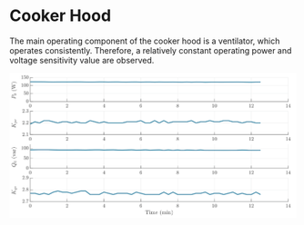 # Cooker Hood

The main operating component of the cooker hood is a ventilator, which operates consistently. Therefore, a relatively constant operating power and voltage sensitivity value are observed. 

![Cooker hood](../z_Sensitivity_img/CookerHood.svg)
